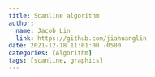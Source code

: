 ```yaml
---
title: Scanline algorithm
author:
  name: Jacob Lin
  link: https://github.com/jiahuanglin
date: 2021-12-18 11:01:00 -0500
categories: [Algorithm]
tags: [scanline, graphics]
---
```


